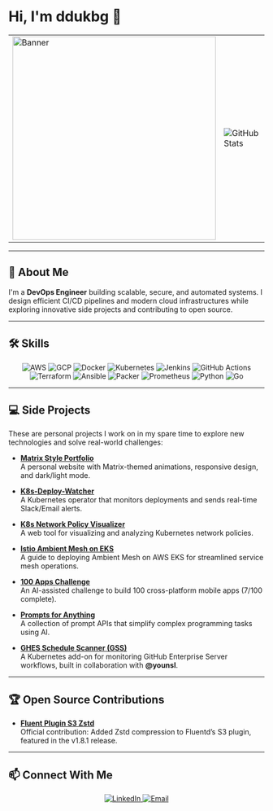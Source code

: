# Hi, I'm ddukbg 👋

<table>
  <tr>
    <td>
      <img src="https://github.com/user-attachments/assets/f228b07d-9359-490e-91a5-fccd47f89d00" width="400" alt="Banner" />
    </td>
    <td>
      <img src="https://github-readme-stats.vercel.app/api?username=ddukbg&show_icons=true&theme=dracula&count_private=true" alt="GitHub Stats" />
    </td>
  </tr>
</table>

---

## 🚀 About Me

I'm a **DevOps Engineer** building scalable, secure, and automated systems. I design efficient CI/CD pipelines and modern cloud infrastructures while exploring innovative side projects and contributing to open source.

---

## 🛠 Skills

<div align="center">
  <img src="https://img.shields.io/badge/AWS-%23FF9900.svg?style=flat&logo=amazon-aws&logoColor=white" alt="AWS" />
  <img src="https://img.shields.io/badge/GCP-%234285F4.svg?style=flat&logo=google-cloud&logoColor=white" alt="GCP" />
  <img src="https://img.shields.io/badge/Docker-%230db7ed.svg?style=flat&logo=docker&logoColor=white" alt="Docker" />
  <img src="https://img.shields.io/badge/Kubernetes-%23326ce5.svg?style=flat&logo=kubernetes&logoColor=white" alt="Kubernetes" />
  <img src="https://img.shields.io/badge/Jenkins-%232C5263.svg?style=flat&logo=jenkins&logoColor=white" alt="Jenkins" />
  <img src="https://img.shields.io/badge/GitHub_Actions-%232088FF.svg?style=flat&logo=github-actions&logoColor=white" alt="GitHub Actions" />
  <img src="https://img.shields.io/badge/Terraform-%23623CE4.svg?style=flat&logo=terraform&logoColor=white" alt="Terraform" />
  <img src="https://img.shields.io/badge/Ansible-%231A1918.svg?style=flat&logo=ansible&logoColor=white" alt="Ansible" />
  <img src="https://img.shields.io/badge/Packer-%2378CFF5.svg?style=flat&logo=packer&logoColor=white" alt="Packer" />
  <img src="https://img.shields.io/badge/Prometheus-E6522C.svg?style=flat&logo=prometheus&logoColor=white" alt="Prometheus" />
  <img src="https://img.shields.io/badge/Python-%233776AB.svg?style=flat&logo=python&logoColor=white" alt="Python" />
  <img src="https://img.shields.io/badge/Go-%2300ADD8.svg?style=flat&logo=go&logoColor=white" alt="Go" />
</div>

---

## 💻 Side Projects

These are personal projects I work on in my spare time to explore new technologies and solve real-world challenges:

- **[Matrix Style Portfolio](https://github.com/ddukbg)**  
  A personal website with Matrix-themed animations, responsive design, and dark/light mode.

- **[K8s-Deploy-Watcher](https://github.com/ddukbg/K8s-Deploy-Watcher)**  
  A Kubernetes operator that monitors deployments and sends real-time Slack/Email alerts.

- **[K8s Network Policy Visualizer](https://github.com/ddukbg/k8s-network-policy-visualizer)**  
  A web tool for visualizing and analyzing Kubernetes network policies.

- **[Istio Ambient Mesh on EKS](https://github.com/ddukbg/istio-ambient-mesh-on-eks)**  
  A guide to deploying Ambient Mesh on AWS EKS for streamlined service mesh operations.

- **[100 Apps Challenge](https://github.com/ddukbg/100-apps-challenge)**  
  An AI-assisted challenge to build 100 cross-platform mobile apps (7/100 complete).

- **[Prompts for Anything](https://github.com/ddukbg/prompts-for-anything)**  
  A collection of prompt APIs that simplify complex programming tasks using AI.

- **[GHES Schedule Scanner (GSS)](https://github.com/younsl/gss)**  
  A Kubernetes add-on for monitoring GitHub Enterprise Server workflows, built in collaboration with **@younsl**.

---

## 🏆 Open Source Contributions

- **[Fluent Plugin S3 Zstd](https://github.com/fluent/fluent-plugin-s3/pull/439)**  
  Official contribution: Added Zstd compression to Fluentd’s S3 plugin, featured in the v1.8.1 release.

---

## 📫 Connect With Me

<div align="center">
  <a href="https://www.linkedin.com/in/yongwoo-kim-b2a23a200/">
    <img src="https://img.shields.io/badge/-LinkedIn-0077B5?style=flat&logo=Linkedin&logoColor=white" alt="LinkedIn" />
  </a>
  <a href="mailto:wowrebong@gmail.com">
    <img src="https://img.shields.io/badge/-Email-c14438?style=flat&logo=Gmail&logoColor=white" alt="Email" />
  </a>
</div>
